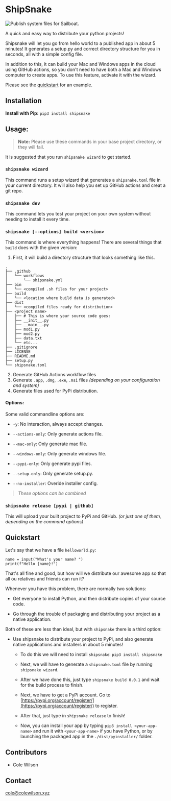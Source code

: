 # ShipSnake

![Publish system files for Sailboat.](https://github.com/cole-wilson/sailboat/workflows/Publish%20system%20files%20for%20Sailboat./badge.svg)

A quick and easy way to distribute your python projects!

Shipsnake will let you go from hello world to a published app in about 5 minutes!
It generates a setup.py and correct directory structure for you in seconds, all with a simple config file.

In addition to this, it can build your Mac and Windows apps in the cloud using GitHub actions, so you don't need to have both a Mac and Windows computer to create apps. To use this feature, activate it with the wizard. 

Please see the [quickstart](#quickstart) for an example.
## Installation
**Install with Pip:** `pip3 install shipsnake`
## Usage:
> **Note:** Please use these commands in your base project directory, or they will fail.


It is suggested that you run `shipsnake wizard` to get started.
### `shipsnake wizard`
This command runs a setup wizard that generates a `shipsnake.toml` file in your current directory.
It will also help you set up GitHub actions and creat a git repo.
### `shipsnake dev`
This command lets you test your project on your own system without needing to install it every time.
### `shipsnake [--options] build <version>`
This command is where everything happens! There are several things that `build` does with the given version:
1. First, it will build a directory structure that looks something like this.
```
.
├── .github
│   └── workflows
│       └── shipsnake.yml
├── bin
│   └── <compiled .sh files for your project>
├── build
│   └── <location where build data is generated>
├── dist
│   └── <compiled files ready for distribution>
├── <project name>
│   ├── # This is where your source code goes:
│   ├── __init__.py
│   ├── __main__.py
│   ├── mod1.py
│   ├── mod2.py
│   ├── data.txt
│   └── etc...
├── .gitignore
├── LICENSE
├── README.md
├── setup.py
└── shipsnake.toml
```
2. Generate GitHub Actions workflow files
3. Generate `.app`, `.dmg`, `.exe`, `.msi` files *(depending on your configuration and system)*
4. Generate files used for PyPi distribution.
#### Options:
Some valid commandline options are:
 
 - `-y`: No interaction, always accept changes.
 
 - `--actions-only`: Only generate actions file.
 
 - `--mac-only`: Only generate mac file.
 
 - `--windows-only`: Only generate windows file.
 
 - `--pypi-only`: Only generate pypi files.

 - `--setup-only`: Only generate setup.py.
 
 - `--no-installer`: Overide installer config.
> *These options can be combined*


### `shipsnake release [pypi | github]`
This will upload your built project to PyPi and GitHub. *(or just one of them, depending on the command options)*
## Quickstart
Let's say that we have a file `helloworld.py`:
```python3
name = input("What's your name? ")
print(f"Hello {name}!")
```
That's all fine and good, but how will we distribute our awesome app so that all ou relatives and friends can run it?

Whenever you have this problem, there are normally two solutions:
 - Get everyone to install Python, and then distribute copies of your source code.


 - Go through the trouble of packaging and distributing your project as a native application.


Both of these are less than ideal, but with `shipsnake` there is a third option:
	
 - Use shipsnake to distribute your project to PyPi, and also generate native applications and installers in about 5 minutes!
  
    - To do this we will need to install `shipsnake`: `pip3 install shipsnake`

    - Next, we will have to generate a `shipsnake.toml` file by running `shipsnake wizard`.
  
    - After we have done this, just type `shipsnake build 0.0.1` and wait for the build process to finish.

    - Next, we have to get a PyPi account. Go to [https://pypi.org/account/register/](https://pypi.org/account/register/) to register.

    - After that, just type in `shipsnake release` to finish!
    
    - Now, you can install your app by typing `pip3 install <your-app-name>` and run it with `<your-app-name>` if you have Python, or by launching the packaged app in the `./dist/pyinstaller/` folder.

## Contributors
 - Cole Wilson
## Contact
<cole@colewilson.xyz>
